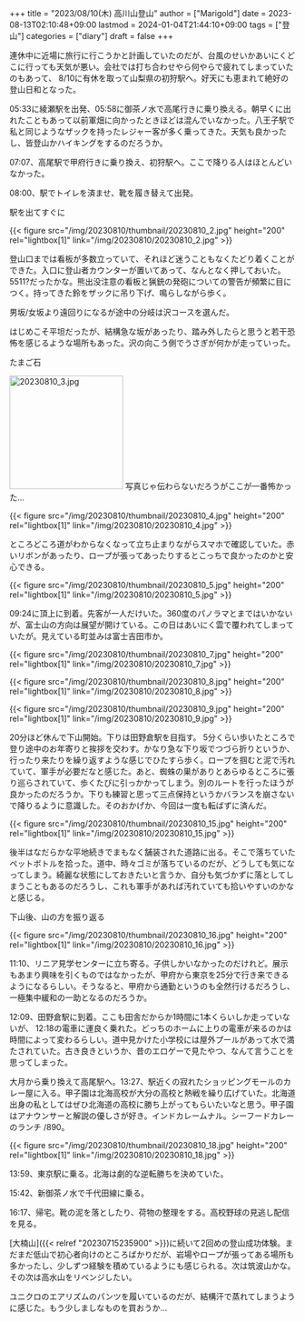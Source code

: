 +++
title = "2023/08/10(木) 高川山登山"
author = ["Marigold"]
date = 2023-08-13T02:10:48+09:00
lastmod = 2024-01-04T21:44:10+09:00
tags = ["登山"]
categories = ["diary"]
draft = false
+++

連休中に近場に旅行に行こうかと計画していたのだが、台風のせいかあいにくどこに行っても天気が悪い。会社では打ち合わせやら何やらで疲れてしまっていたのもあって、
8/10に有休を取って山梨県の初狩駅へ。好天にも恵まれて絶好の登山日和となった。

05:33に綾瀬駅を出発、05:58に御茶ノ水で高尾行きに乗り換える。朝早くに出れたこともあって以前軍畑に向かったときほどは混んでいなかった。八王子駅で私と同じようなザックを持ったレジャー客が多く乗ってきた。天気も良かったし、皆登山かハイキングをするのだろうか。

07:07、高尾駅で甲府行きに乗り換え、初狩駅へ。ここで降りる人はほとんどいなかった。

08:00、駅でトイレを済ませ、靴を履き替えて出発。

駅を出てすぐに

{{< figure src="/img/20230810/thumbnail/20230810_2.jpg" height="200" rel="lightbox[1]" link="/img/20230810/20230810_2.jpg" >}}

登山口までは看板が多数立っていて、それほど迷うこともなくたどり着くことができた。入口に登山者カウンターが置いてあって、なんとなく押しておいた。5511?だったかな。熊出没注意の看板と猟銃の発砲についての警告が頻繁に目につく。持ってきた鈴をザックに吊り下げ、鳴らしながら歩く。

男坂/女坂より遠回りになるが途中の分岐は沢コースを選んだ。

はじめこそ平坦だったが、結構急な坂があったり、踏み外したらと思うと若干恐怖を感じるような場所もあった。沢の向こう側でうさぎが何かが走っていった。

たまご石

[<img src="/img/20230810/thumbnail/20230810_3.jpg" alt="20230810_3.jpg" height="200" />](/img/20230810/20230810_3.jpg)
写真じゃ伝わらないだろうがここが一番怖かった...

{{< figure src="/img/20230810/thumbnail/20230810_4.jpg" height="200" rel="lightbox[1]" link="/img/20230810/20230810_4.jpg" >}}

ところどころ道がわからなくなって立ち止まりながらスマホで確認していた。赤いリボンがあったり、ロープが張ってあったりするとこっちで良かったのかと安心できる。

{{< figure src="/img/20230810/thumbnail/20230810_5.jpg" height="200" rel="lightbox[1]" link="/img/20230810/20230810_5.jpg" >}}

09:24に頂上に到着。先客が一人だけいた。360度のパノラマとまではいかないが、富士山の方向は展望が開けている。この日はあいにく雲で覆われてしまっていたが。見えている町並みは富士吉田市か。

{{< figure src="/img/20230810/thumbnail/20230810_7.jpg" height="200" rel="lightbox[1]" link="/img/20230810/20230810_7.jpg" >}}

{{< figure src="/img/20230810/thumbnail/20230810_8.jpg" height="200" rel="lightbox[1]" link="/img/20230810/20230810_8.jpg" >}}

{{< figure src="/img/20230810/thumbnail/20230810_9.jpg" height="200" rel="lightbox[1]" link="/img/20230810/20230810_9.jpg" >}}

20分ほど休んで下山開始。下りは田野倉駅を目指す。
5分くらい歩いたところで登り途中のお年寄りと挨拶を交わす。かなり急な下り坂でつづら折りというか、行ったり来たりを繰り返すような感じでひたすら歩く。ロープを掴むと泥で汚れていて、軍手が必要だなと感じた。あと、蜘蛛の巣がありとあらゆるところに張り巡らされていて、歩くたびに引っかかってしまう。別のルートを行ったほうが良かったのだろうか。下りも練習と思って三点保持というかバランスを崩さないで降りるように意識した。そのおかげか、今回は一度も転ばずに済んだ。

{{< figure src="/img/20230810/thumbnail/20230810_15.jpg" height="200" rel="lightbox[1]" link="/img/20230810/20230810_15.jpg" >}}

後半はなだらかな平地続きでまもなく舗装された道路に出る。そこで落ちていたペットボトルを拾った。道中、時々ゴミが落ちているのだが、どうしても気になってしまう。綺麗な状態にしておきたいと言うか、自分も気づかずに落としてしまうこともあるのだろうし、これも軍手があれば汚れていても拾いやすいのかなと感じる。

下山後、山の方を振り返る

{{< figure src="/img/20230810/thumbnail/20230810_16.jpg" height="200" rel="lightbox[1]" link="/img/20230810/20230810_16.jpg" >}}

11:10、リニア見学センターに立ち寄る。子供しかいなかったのだけれど。展示もあまり興味を引くものではなかったが、甲府から東京を25分で行き来できるようになるらしい。そうなると、甲府から通勤というのも全然行けるだろうし、一極集中緩和の一助となるのだろうか。

12:09、田野倉駅に到着。ここも田舎だからか1時間に1本くらいしか走っていないが、
12:18の電車に運良く乗れた。どっちのホームに上りの電車が来るのかは時間によって変わるらしい。道中見かけた小学校には屋外プールがあって水で満たされていた。古き良きというか、昔のエロゲーで見たやつ、なんて言うことを思ってしまった。

大月から乗り換えて高尾駅へ。13:27、駅近くの寂れたショッピングモールのカレー屋に入る。甲子園は北海高校が大分の高校と熱戦を繰り広げていた。北海道出身の私としてはぜひ北海道の高校に勝ち上がってもらいたいなと思う。甲子園はアナウンサーと解説の優しさが好き。インドカレームナル。シーフードカレーのランチ /890。

{{< figure src="/img/20230810/thumbnail/20230810_18.jpg" height="200" rel="lightbox[1]" link="/img/20230810/20230810_18.jpg" >}}

13:59、東京駅に乗る。北海は劇的な逆転勝ちを決めていた。

15:42、新御茶ノ水で千代田線に乗る。

16:17、帰宅。靴の泥を落としたり、荷物の整理をする。高校野球の見逃し配信を見る。

[大楠山]({{< relref "20230715235900" >}})に続いて2回めの登山成功体験。まだまだ低山で初心者向けのところばかりだが、岩場やロープが張ってある場所も多かったし、少しずつ経験を積めているようにも感じられる。次は筑波山かな。その次は高水山をリベンジしたい。

ユニクロのエアリズムのパンツを履いているのだが、結構汗で蒸れてしまうように感じた。もう少しましなものを買おうか...
